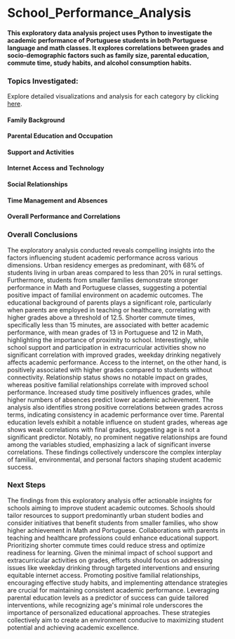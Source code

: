 # School_Performance_Analysis

#### This exploratory data analysis project uses Python to investigate the academic performance of Portuguese students in both Portuguese language and math classes. It explores correlations between grades and socio-demographic factors such as family size, parental education, commute time, study habits, and alcohol consumption habits.

### Topics Investigated: 
Explore detailed visualizations and analysis for each category by clicking [here](https://github.com/MelodiousMeadow/School_Performance_Analysis/blob/main/SchoolPerformanceAnalysis/SchoolPerformanceAnalysis-v2.ipynb).

#### Family Background

#### Parental Education and Occupation

#### Support and Activities

#### Internet Access and Technology

#### Social Relationships

#### Time Management and Absences

#### Overall Performance and Correlations

### Overall Conclusions

The exploratory analysis conducted reveals compelling insights into the factors influencing student academic performance across various dimensions. Urban residency emerges as predominant, with 68% of students living in urban areas compared to less than 20% in rural settings. Furthermore, students from smaller families demonstrate stronger performance in Math and Portuguese classes, suggesting a potential positive impact of familial environment on academic outcomes. The educational background of parents plays a significant role, particularly when parents are employed in teaching or healthcare, correlating with higher grades above a threshold of 12.5. Shorter commute times, specifically less than 15 minutes, are associated with better academic performance, with mean grades of 13 in Portuguese and 12 in Math, highlighting the importance of proximity to school. Interestingly, while school support and participation in extracurricular activities show no significant correlation with improved grades, weekday drinking negatively affects academic performance. Access to the internet, on the other hand, is positively associated with higher grades compared to students without connectivity. Relationship status shows no notable impact on grades, whereas positive familial relationships correlate with improved school performance. Increased study time positively influences grades, while higher numbers of absences predict lower academic achievement. The analysis also identifies strong positive correlations between grades across terms, indicating consistency in academic performance over time. Parental education levels exhibit a notable influence on student grades, whereas age shows weak correlations with final grades, suggesting age is not a significant predictor. Notably, no prominent negative relationships are found among the variables studied, emphasizing a lack of significant inverse correlations. These findings collectively underscore the complex interplay of familial, environmental, and personal factors shaping student academic success.

### Next Steps

The findings from this exploratory analysis offer actionable insights for schools aiming to improve student academic outcomes. Schools should tailor resources to support predominantly urban student bodies and consider initiatives that benefit students from smaller families, who show higher achievement in Math and Portuguese. Collaborations with parents in teaching and healthcare professions could enhance educational support. Prioritizing shorter commute times could reduce stress and optimize readiness for learning. Given the minimal impact of school support and extracurricular activities on grades, efforts should focus on addressing issues like weekday drinking through targeted interventions and ensuring equitable internet access. Promoting positive familial relationships, encouraging effective study habits, and implementing attendance strategies are crucial for maintaining consistent academic performance. Leveraging parental education levels as a predictor of success can guide tailored interventions, while recognizing age's minimal role underscores the importance of personalized educational approaches. These strategies collectively aim to create an environment conducive to maximizing student potential and achieving academic excellence.
